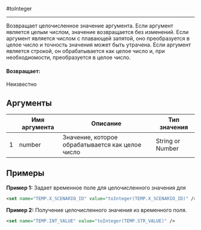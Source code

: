 #toInteger

---

Возвращает целочисленное значение аргумента. Если аргумент является целым числом, значение возвращается без изменений. Если аргумент является числом с плавающей запятой, оно преобразуется в целое число и точность значения может быть утрачена. Если аргумент является строкой, он обрабатывается как целое число и, при необходиомости, преобразуется в целое число.

#### Возвращает:

Неизвестно

## Аргументы

|  | Имя аргумента | Описание | Тип значения |
| --- | --- | --- | --- |
| 1 | number | Значение, которое обрабатывается как целое число | String or Number |

## Примеры

**Пример 1:** Задает временное поле для целочисленного значения для
```xml
<set name="TEMP.X_SCENARIO_ID" value="toInteger(TEMP.X_SCENARIO_ID)" />
```

**Пример 2:** Получение целочисленного значения из временного поля.
```xml
<set name="TEMP.INT_VALUE" value="toInteger(TEMP.STR_VALUE)" />
```

